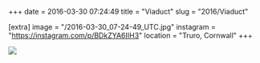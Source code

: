 +++
date = 2016-03-30 07:24:49
title = "Viaduct"
slug = "2016/Viaduct"

[extra]
image = "/2016-03-30_07-24-49_UTC.jpg"
instagram = "https://instagram.com/p/BDkZYA6IIH3"
location = "Truro, Cornwall"
+++

<img src="/2016-03-30_07-24-49_UTC.jpg" />
